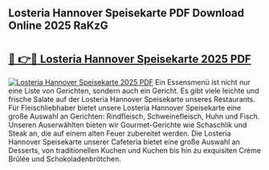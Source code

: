 ## Losteria Hannover Speisekarte PDF Download Online 2025 RaKzG

# <h2><a href="http://gc92b8.nevu.top/?p=Losteria+Hannover+Speisekarte">🔗 👉🔴 Losteria Hannover Speisekarte 2025 PDF</a></h2>

[![Losteria Hannover Speisekarte 2025 PDF](https://i.imgur.com/dBaPXMq.png)](http://gc92b8.nevu.top/?p=Losteria+Hannover+Speisekarte)
Ein Essensmenü ist nicht nur eine Liste von Gerichten, sondern auch ein Gericht. Es gibt viele leichte und frische Salate auf der Losteria Hannover Speisekarte unseres Restaurants. Für Fleischliebhaber bietet unsere Losteria Hannover Speisekarte eine große Auswahl an Gerichten: Rindfleisch, Schweinefleisch, Huhn und Fisch. Unseren Auserwählten bieten wir Gourmet-Gerichte wie Schaschlik und Steak an, die auf einem alten Feuer zubereitet werden. Die Losteria Hannover Speisekarte unserer Cafeteria bietet eine große Auswahl an Desserts, von traditionellen Kuchen und Kuchen bis hin zu exquisiten Crème Brûlée und Schokoladenbrötchen.
